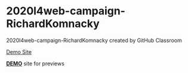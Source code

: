 # 2020l4web-campaign-RichardKomnacky
2020l4web-campaign-RichardKomnacky created by GitHub Classroom

[Demo Site](https://richardkomnacky.github.io/index.html)

**[DEMO](https://https://github.com/pslib-cz/2020l4web-campaign-RichardKomnacky.git)** site for previews


